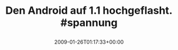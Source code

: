 ---
retweeted: false
source: <a href="http://twitter.com" rel="nofollow">Twitter Web Client</a>
entities:
  hashtags:
  - text: spannung
    indices:
    - '34'
    - '43'
  symbols: []
  user_mentions: []
  urls: []
display_text_range:
- '0'
- '43'
favorite_count: '0'
id_str: '1147907431'
truncated: false
retweet_count: '0'
id: '1147907431'
created_at: Mon Jan 26 01:17:33 +0000 2009
favorited: false
full_text: 'Den Android auf 1.1 hochgeflasht. #spannung'
lang: de
tags:
- spannung
- pesos/twitter
date: '2009-01-26T01:17:33+00:00'
src: https://twitter.com/bascht/status/1147907431
original_url: https://twitter.com/bascht/status/1147907431
type: twitter_tweet
text: 'Den Android auf 1.1 hochgeflasht. #spannung'
title: 'Den Android auf 1.1 hochgeflasht. #spannung

  '

---